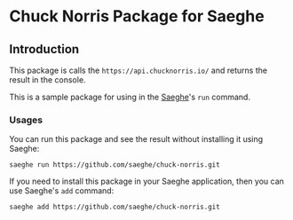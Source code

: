 # Chuck Norris Package for Saeghe

## Introduction

This package is calls the `https://api.chucknorris.io/` and returns the result in the console.

This is a sample package for using in the [Saeghe](https://saeghe.com)'s `run` command.

### Usages

You can run this package and see the result without installing it using Saeghe:

```shell
saeghe run https://github.com/saeghe/chuck-norris.git
```

If you need to install this package in your Saeghe application, then you can use Saeghe's `add` command:

```shell
saeghe add https://github.com/saeghe/chuck-norris.git
```

